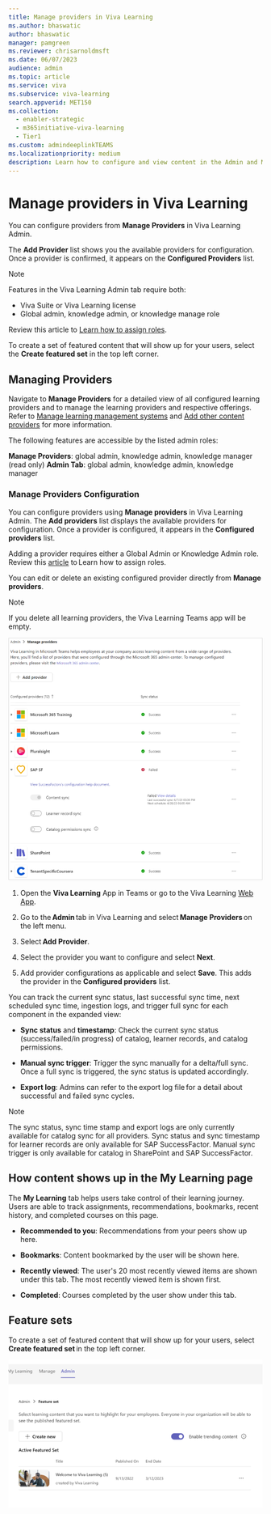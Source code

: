 ```yaml
---
title: Manage providers in Viva Learning
ms.author: bhaswatic
author: bhaswatic
manager: pamgreen
ms.reviewer: chrisarnoldmsft
ms.date: 06/07/2023
audience: admin
ms.topic: article
ms.service: viva
ms.subservice: viva-learning
search.appverid: MET150
ms.collection:
  - enabler-strategic
  - m365initiative-viva-learning
  - Tier1
ms.custom: admindeeplinkTEAMS
ms.localizationpriority: medium
description: Learn how to configure and view content in the Admin and My Learning tabs in Viva Learning.
---
```


# Manage providers in Viva Learning

You can configure providers from **Manage Providers** in Viva Learning Admin. 

The **Add Provider** list shows you the available providers for configuration. Once a provider is confirmed, it appears on the **Configured Providers** list. 



> [!NOTE]
> Features in the Viva Learning Admin tab require both:
> - Viva Suite or Viva Learning license
> - Global admin, knowledge admin, or knowledge manage role
  
Review this article to [Learn how to assign roles](/exchange/permissions/role-group-members).

To create a set of featured content that will show up for your users, select the **Create featured set** in the top left corner.


## Managing Providers

Navigate to **Manage Providers** for a detailed view of all configured learning providers and to manage the learning providers and respective offerings. Refer to [Manage learning management systems](../learning/configure-lms.md) and [Add other content providers](../learning/configure-other-content-sources.md) for more information.

The following features are accessible by the listed admin roles: 

**Manage Providers**: global admin, knowledge admin, knowledge manager (read only)
**Admin Tab**: global admin, knowledge admin, knowledge manager 


### Manage Providers Configuration 


You can configure providers using **Manage providers** in Viva Learning Admin. The **Add providers** list displays the available providers for configuration. 
Once a provider is configured, it appears in the **Configured providers** list. 

Adding a provider requires either a Global Admin or Knowledge Admin role. Review this [article](/exchange/permissions/role-group-members) to Learn how to assign roles. 


You can edit or delete an existing configured provider directly from **Manage providers**. 

> [!NOTE]
> If you delete all learning providers, the Viva Learning Teams app will be empty.

![Screenshot that shows the Manage Providers options inside Viva Learning.](../media/learning/admin-tab-manage-providers.png) 

1. Open the **Viva Learning** App in Teams or go to the Viva Learning [Web App](https://aka.ms/VivaLearningWeb).

2. Go to the **Admin** tab in Viva Learning and select **Manage Providers** on the left menu. 
  
1. Select **Add Provider**. 

1. Select the provider you want to configure and select **Next**. 

1. Add provider configurations as applicable and select **Save**. This adds the provider in the **Configured providers** list. 

You can track the current sync status, last successful sync time, next scheduled sync time, ingestion logs, and trigger full sync for each component in the expanded view:

 - **Sync status** and **timestamp**: Check the current sync status (success/failed/in progress) of catalog, learner records, and catalog permissions.  
    
 - **Manual sync trigger**: Trigger the sync manually for a delta/full sync. Once a full sync is triggered, the sync status is updated accordingly. 

 - **Export log**: Admins can refer to the export log file for a detail about successful and failed sync cycles. 

> [!NOTE]
> The sync status, sync time stamp and export logs are only currently available for catalog sync for all providers. 
>Sync status and sync timestamp for learner records are only available for SAP SuccessFactor. Manual sync trigger is only available for catalog in SharePoint and SAP SuccessFactor.

## How content shows up in the My Learning page

The **My Learning** tab helps users take control of their learning journey. Users are able to track assignments, recommendations, bookmarks, recent history, and completed courses on this page.

- **Recommended to you**: Recommendations from your peers show up here.

- **Bookmarks**: Content bookmarked by the user will be shown here.

- **Recently viewed**: The user's 20 most recently viewed items are shown under this tab. The most recently viewed item is shown first.

- **Completed**: Courses completed by the user show under this tab.

## Feature sets

To create a set of featured content that will show up for your users, select **Create featured set** in the top left corner. 

![Screenshot of the create feature set within Viva Learning.](../media/learning/feature-set.png)